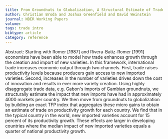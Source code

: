 ```yaml
---
title: From Groundnuts to Globalization, A Structural Estimate of Trade and Growth
author: Christian Broda and Joshua Greenfield and David Weinstein
journal: NBER Working Papers
volume: 
tags: trade intro
bibtype: article
category: reference
---
```

Abstract: Starting with Romer [1987] and Rivera-Batiz-Romer [1991] economists have been able to model how trade enhances growth through the creation and import of new varieties. In this framework, international trade increases economic output through two channels. First, trade raises productivity levels because producers gain access to new imported varieties. Second, increases in the number of varieties drives down the cost of innovation and results in ever more variety creation. Using highly disaggregate trade data, e.g. Gabon's imports of Gambian groundnuts, we structurally estimate the impact that new imports have had in approximately 4000 markets per country. We then move from groundnuts to globalization by building an exact TFP index that aggregates these micro gains to obtain an estimate of trade on productivity growth for each country. We find that in the typical country in the world, new imported varieties account for 15 percent of its productivity growth. These effects are larger in developing countries where the median impact of new imported varieties equals a quarter of national productivity growth.

